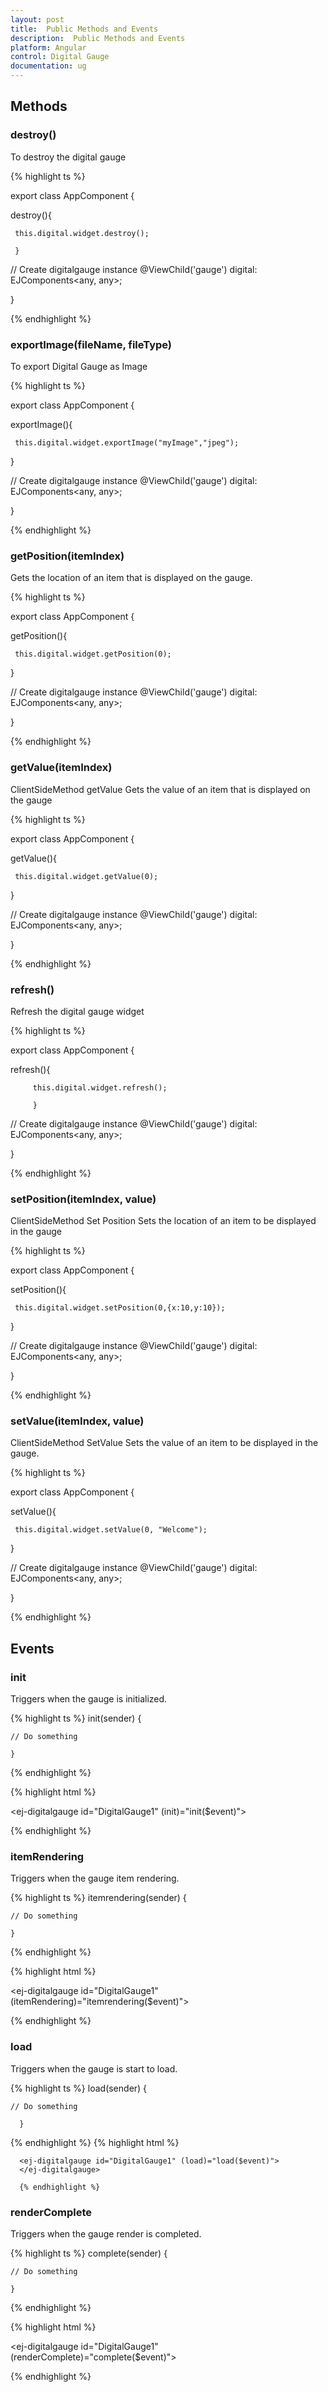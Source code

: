 ```yaml
---
layout: post
title:  Public Methods and Events
description:  Public Methods and Events
platform: Angular
control: Digital Gauge
documentation: ug
---
```



## Methods





### destroy()



To destroy the digital gauge


{% highlight ts %}

export class AppComponent {

destroy(){          
       
     this.digital.widget.destroy();
     
     }

// Create digitalgauge instance
@ViewChild('gauge') digital: EJComponents<any, any>;

}
     
  {% endhighlight %}







### exportImage(fileName, fileType)


To export Digital Gauge as Image



{% highlight ts %}

export class AppComponent {

exportImage(){
     
     this.digital.widget.exportImage("myImage","jpeg");

}

// Create digitalgauge instance
@ViewChild('gauge') digital: EJComponents<any, any>;

}

{% endhighlight %}






### getPosition(itemIndex)


Gets the location of an item that is displayed on the gauge.



{% highlight ts %}

export class AppComponent {

getPosition(){
     
     this.digital.widget.getPosition(0);

}

// Create digitalgauge instance
@ViewChild('gauge') digital: EJComponents<any, any>;

}

{% endhighlight %}






### getValue(itemIndex)

ClientSideMethod getValue Gets the value of an item that is displayed on the gauge


{% highlight ts %}

export class AppComponent {

getValue(){
     
     this.digital.widget.getValue(0);

}

// Create digitalgauge instance
@ViewChild('gauge') digital: EJComponents<any, any>;

}

{% endhighlight %}







### refresh()


Refresh the digital gauge widget



{% highlight ts %}

export class AppComponent {

refresh(){   
    
         this.digital.widget.refresh();
         
         }

// Create digitalgauge instance
@ViewChild('gauge') digital: EJComponents<any, any>;

}

{% endhighlight %}





### setPosition(itemIndex, value)


ClientSideMethod Set Position Sets the location of an item to be displayed in the gauge


{% highlight ts %}

export class AppComponent {

setPosition(){
     
     this.digital.widget.setPosition(0,{x:10,y:10});

}

// Create digitalgauge instance
@ViewChild('gauge') digital: EJComponents<any, any>;

}

{% endhighlight %}





### setValue(itemIndex, value)

ClientSideMethod SetValue Sets the value of an item to be displayed in the gauge.


{% highlight ts %}

export class AppComponent {

setValue(){
     
     this.digital.widget.setValue(0, "Welcome");

}

// Create digitalgauge instance
@ViewChild('gauge') digital: EJComponents<any, any>;

}

{% endhighlight %}






## Events





### init

Triggers when the gauge is initialized.

{% highlight ts %}
 init(sender) {
    
    // Do something
    
    }

{% endhighlight %}

{% highlight html %}

<ej-digitalgauge id="DigitalGauge1" (init)="init($event)">
</ej-digitalgauge>

{% endhighlight %}







### itemRendering

Triggers when the gauge item rendering.


{% highlight ts %}
 itemrendering(sender) {
    
    // Do something
    
    }

{% endhighlight %}

{% highlight html %}

<ej-digitalgauge id="DigitalGauge1" (itemRendering)="itemrendering($event)">
</ej-digitalgauge>

{% endhighlight %}






### load

Triggers when the gauge is start to load.


{% highlight ts %} 
load(sender) {        
    
    // Do something      
    
      }
{% endhighlight %}
      {% highlight html %}
      
      <ej-digitalgauge id="DigitalGauge1" (load)="load($event)">
      </ej-digitalgauge>
      
      {% endhighlight %}




### renderComplete

Triggers when the gauge render is completed.


{% highlight ts %}
 complete(sender) {
    
    // Do something
    
    }

{% endhighlight %}

{% highlight html %}

<ej-digitalgauge id="DigitalGauge1" (renderComplete)="complete($event)">
</ej-digitalgauge>

{% endhighlight %}







